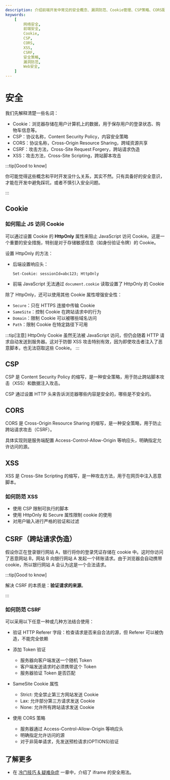 ```yaml
---
description: 介绍前端开发中常见的安全概念、漏洞防范、Cookie管理、CSP策略、CORS配置、XSS与CSRF攻击防护等核心安全知识
keywords:
    [
        网络安全,
        前端安全,
        Cookie,
        CSP,
        CORS,
        XSS,
        CSRF,
        安全策略,
        漏洞防范,
        Web安全,
    ]
---
```


# 安全

我们先解释清楚一些名词：

-   Cookie：浏览器存储在用户计算机上的数据，用于保存用户的登录状态、购物车信息等。
-   CSP：协议名称，Content Security Policy，内容安全策略
-   CORS：协议名称，Cross-Origin Resource Sharing，跨域资源共享
-   CSRF：攻击方法，Cross-Site Request Forgery，跨站请求伪造
-   XSS：攻击方法，Cross-Site Scripting，跨站脚本攻击

:::tip[Good to know]

你可能觉得这些概念和平时开发没什么关系，其实不然。只有具备好的安全意识，才能在开发中避免踩坑，或者不慎引入安全问题。

:::

## Cookie

### 如何阻止 JS 访问 Cookie

可以通过设置 Cookie 的 **HttpOnly** 属性来阻止 JavaScript 访问 Cookie。这是一个重要的安全措施，特别是对于存储敏感信息（如身份验证令牌）的 Cookie。

设置 HttpOnly 的方法：

-   后端设置响应头：

    ```http
    Set-Cookie: sessionId=abc123; HttpOnly
    ```

-   前端 JavaScript 无法通过 `document.cookie` 读取设置了 HttpOnly 的 Cookie

除了 HttpOnly，还可以使用其他 Cookie 属性增强安全性：

-   `Secure`：只在 HTTPS 连接中传输 Cookie
-   `SameSite`：控制 Cookie 在跨站请求中的行为
-   `Domain`：限制 Cookie 可以被哪些域名访问
-   `Path`：限制 Cookie 在特定路径下可用

:::tip[注意]
HttpOnly Cookie 虽然无法被 JavaScript 访问，但仍会随着 HTTP 请求自动发送到服务器。这对于防御 XSS 攻击特别有效，因为即使攻击者注入了恶意脚本，也无法窃取这些 Cookie。
:::

## CSP

CSP 是 Content Security Policy 的缩写，是一种安全策略，用于防止跨站脚本攻击（XSS）和数据注入攻击。

CSP 通过设置 HTTP 头来告诉浏览器哪些内容是安全的，哪些是不安全的。

## CORS

CORS 是 Cross-Origin Resource Sharing 的缩写，是一种安全策略，用于防止跨站请求攻击（CSRF）。

具体实现则是服务端配置 Access-Control-Allow-Origin 等响应头，明确指定允许访问的源。

## XSS

XSS 是 Cross-Site Scripting 的缩写，是一种攻击方法，用于在网页中注入恶意脚本。

### 如何防范 XSS

-   使用 CSP 限制可执行的脚本
-   使用 HttpOnly 和 Secure 属性限制 cookie 的使用
-   对用户输入进行严格的验证和过滤

## CSRF（跨站请求伪造）

假设你正在登录银行网站 A，银行将你的登录凭证存储在 cookie 中。这时你访问了恶意网站 B，网站 B 向银行网站 A 发起一个转账请求。由于浏览器会自动携带 cookie，所以银行网站 A 会认为这是一个合法请求。

:::tip[Good to know]

解决 CSRF 的本质是：**验证请求的来源**。

:::

### 如何防范 CSRF

可以采用以下任意一种或几种方法结合使用：

-   验证 HTTP Referer 字段：检查请求是否来自合法的源，但 Referer 可以被伪造，不能完全依赖

-   添加 Token 验证

    -   服务器向客户端发送一个随机 Token
    -   客户端发送请求时必须携带这个 Token
    -   服务器验证 Token 是否匹配

-   SameSite Cookie 属性

    -   Strict: 完全禁止第三方网站发送 Cookie
    -   Lax: 允许部分第三方请求发送 Cookie
    -   None: 允许所有跨站请求发送 Cookie

-   使用 CORS 策略

    -   服务器通过 Access-Control-Allow-Origin 等响应头
    -   明确指定允许访问的源
    -   对于非简单请求，先发送预检请求(OPTIONS)验证

## 了解更多

-   在 [冷门技巧 & 疑难杂症](../Beyond-the-Browser/Triks-and-Tips.md#iframe-的安全用法) 一章中，介绍了 iframe 的安全用法。
